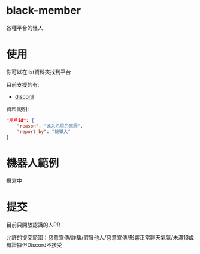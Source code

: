 # black-member
各種平台的怪人


# 使用
你可以在list資料夾找到平台

目前支援的有:

- [discord](https://raw.githubusercontent.com/HansHans135/black-member/main/list/discord.json)

資料說明:
```json
"用戶id": {
    "reason": "進入名單的原因",
    "report_by": "檢舉人"
}
```

# 機器人範例
撰寫中


# 提交
目前只開放認識的人PR

允許的提交範圍：惡意宣傳/詐騙/假冒他人/惡意宣傳/影響正常聊天氣氛/未滿13歲有證據但Discord不接受